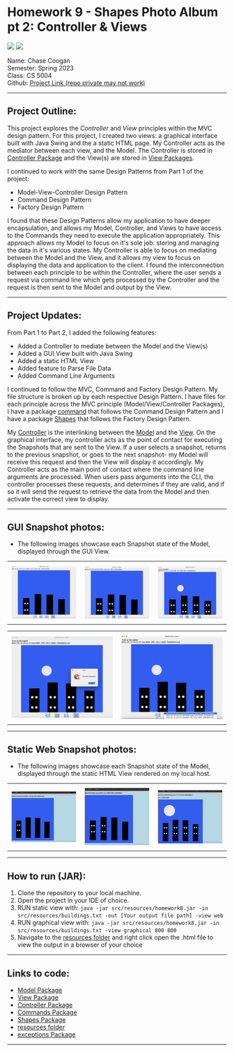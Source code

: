 # Homework 9 - Shapes Photo Album pt 2: Controller & Views
![](https://img.shields.io/badge/homework9-MVC-blue ) ![](https://img.shields.io/badge/Codestyle-Java-green)



Name: Chase Coogan\
Semester: Spring 2023\
Class: CS 5004\
Github: [Project Link (repo private may not work)](https://github.com/cwcoogan/homework9)
___
## Project Outline:                         
This project explores the _Controller_ and _View_ principles within the MVC design pattern. For this project, I created two views: a graphical interface built with Java Swing and the  a static HTML page. My Controller acts as the mediator between each view, and the Model. The Controller is stored in [Controller Package](src/Controller) and the View(s) are stored in [View Packages](src/View).

I continued to work with the same Design Patterns from Part 1 of the project:

* Model-View-Controller Design Pattern
* Command Design Pattern
* Factory Design Pattern

I found that these Design Patterns allow my application to have deeper encapsulation, and allows my Model, Controller, and Views to have access to the Commands they need to execute the application appropriately. This approach allows my Model to focus on it's sole job: storing and managing the data in it's various states. My Controller is able to focus on mediating between the Model and the View, and it allows my view to focus on displaying the data and application to the client. I found the interconnection between each principle to be within the Controller, where the user sends a request via command line which gets processed by the Controller and the request is then sent to the Model and output by the View.
___ 
## Project Updates:

From Part 1 to Part 2, I added the following features:
* Added a Controller to mediate between the Model and the View(s)
* Added a GUI View built with Java Swing
* Added a static HTML View
* Added feature to Parse File Data
* Added Command Line Arguments 

I continued to follow the MVC, Command and Factory Design Pattern. My file structure is broken up by each respective Design Pattern. I have files for each principle across the MVC principle (Model/View/Controller Packages), I have a package [command](src/commands) that follows the Command Design Pattern and I have a package [Shapes](src/shapes) that follows the Factory Design Pattern. 

My [Controller](src/Controller) is the interlinking between the [Model](src/Model) and the [View](src/View). On the graphical interface, my controller acts as the point of contact for executing the Snapshots that are sent to the View. If a user selects a snapshot, returns to the previous snapshot, or goes to the next snapshot- my Model will receive this request and then the View will display it accordingly. My Controller acts as the main point of contact where the command line arguments are processed. When users pass arguments into the CLI, the controller processes these requests, and determines if they are valid, and if so it will send the request to retrieve the data from the Model and then activate the correct view to display.

___
## GUI Snapshot photos:
* The following images showcase each Snapshot state of the Model, displayed through the GUI View.

<!-- Create a table for the first row with 3 columns -->
<table>
  <tr>
    <td style="padding: 10px;"><img src="src/images/defaultSnap.png" alt="Image 1" width="320"></td>
    <td style="padding: 10px;"><img src="src/images/snap2.png" alt="Image 2" width="320"></td>
    <td style="padding: 10px;"><img src="src/images/snap3.png" alt="Image 3" width="320"></td>
  </tr>
</table>
<!-- Create a table for the second row with 2 columns -->
<table>
  <tr>
    <td style="padding: 10px;"><img src="src/images/snap4Error.png" alt="Image 4" width="480"></td>
    <td style="padding: 10px;"><img src="src/images/snap5.png" alt="Image 5" width="480"></td>
  </tr>
</table>

___
## Static Web Snapshot photos:
* The following images showcase each Snapshot state of the Model, displayed through the static HTML View rendered on my local host.
<!-- Create a table for the first row with 3 columns -->
<table>
  <tr>
    <td style="padding: 10px;"><img src="src/images/static1.png" alt="Image 1" width="320"></td>
    <td style="padding: 10px;"><img src="src/images/static2.png" alt="Image 2" width="320"></td>
    <td style="padding: 10px;"><img src="src/images/static3.png" alt="Image 3" width="320"></td>
  </tr>
</table>

___
## How to run (JAR):
1. Clone the repository to your local machine.
2. Open the project in your IDE of choice.
4. RUN static view with: ```java -jar src/resources/homework8.jar -in src/resources/buildings.txt -out [Your output file path] -view web ```
4. RUN graphical view with: ```java -jar src/resources/homework8.jar -in src/resources/buildings.txt -view graphical 800 800```
5. Navigate to the [resources folder](src/resources) and right click open the .html file to view the output in a browser of your choice
___ 
## Links to code:
* [Model Package](src/Model)
* [View Package](src/View)
* [Controller Package](src/Controller)
* [Commands Package](src/commands)
* [Shapes Package](src/shapes)
* [resources folder](src/resources)
* [exceptions Package](src/exceptions)

___ 

        








